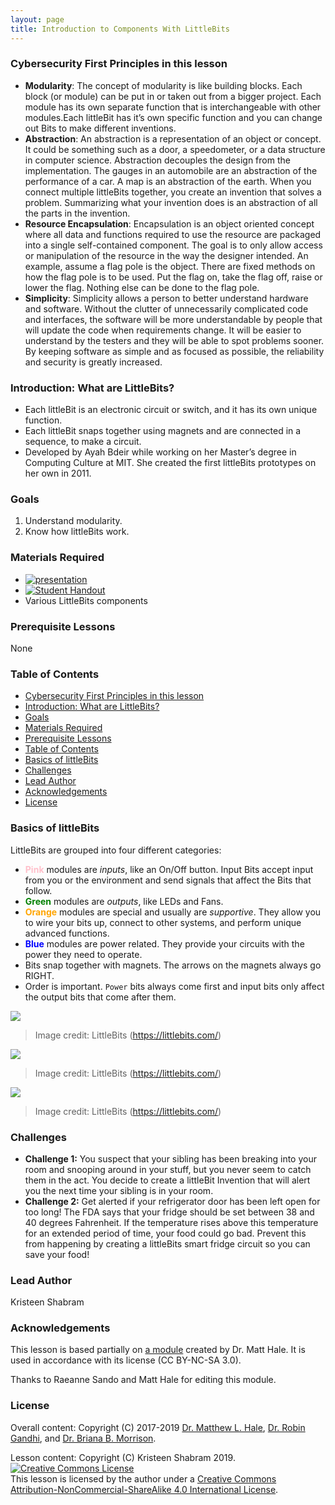 ```yaml
---
layout: page
title: Introduction to Components With LittleBits
---
```

### Cybersecurity First Principles in this lesson
* __Modularity__: The concept of modularity is like building blocks. Each block (or module) can be put in or taken out from a bigger project. Each module has its own separate function that is interchangeable with other modules.Each littleBit has it’s own specific function and you can change out Bits to make different inventions.
* __Abstraction__: An abstraction is a representation of an object or concept. It could be something such as a door, a speedometer, or a data structure in computer science. Abstraction decouples the design from the implementation. The gauges in an automobile are an abstraction of the performance of a car. A map is an abstraction of the earth. When you connect multiple littleBits together, you create an invention that solves a problem. Summarizing what your invention does is an abstraction of all the parts in the invention. 
* __Resource Encapsulation__: Encapsulation is an object oriented concept where all data and functions required to use the resource are packaged into a single self-contained component. The goal is to only allow access or manipulation of the resource in the way the designer intended. An example, assume a flag pole is the object. There are fixed methods on how the flag pole is to be used. Put the flag on, take the flag off, raise or lower the flag. Nothing else can be done to the flag pole.
* __Simplicity__: Simplicity allows a person to better understand hardware and software. Without the clutter of unnecessarily complicated code and interfaces, the software will be more understandable by people that will update the code when requirements change. It will be easier to understand by the testers and they will be able to spot problems sooner. By keeping software as simple and as focused as possible, the reliability and security is greatly increased.


### Introduction: What are LittleBits?
* Each littleBit is an electronic circuit or switch, and it has its own unique function.
* Each littleBit snaps together using magnets and are connected in a sequence, to make a circuit.
* Developed by Ayah Bdeir while working on her Master’s degree in Computing Culture at MIT. She created the first littleBits prototypes on her own in 2011.

### Goals
1. Understand modularity.
2. Know how littleBits work.

### Materials Required
* [![presentation](./assets/presentation-thumbnail.png)](https://mlhale.github.io/nebraska-gencyber-modules/2019/intro_to_components_with_littlebits/assets/presentation.pdf) 
* [![Student Handout](./assets/workbook-thumbnail.png)](https://mlhale.github.io/nebraska-gencyber-modules/2019/intro_to_components_with_littlebits/assets/student-handout.pdf)
* Various LittleBits components

### Prerequisite Lessons
None


### Table of Contents
<!-- TOC -->
- [Cybersecurity First Principles in this lesson](#cybersecurity-first-principles-in-this-lesson)
- [Introduction: What are LittleBits?](#introduction-what-are-littlebits)
- [Goals](#goals)
- [Materials Required](#materials-required)
- [Prerequisite Lessons](#prerequisite-lessons)
- [Table of Contents](#table-of-contents)
- [Basics of littleBits](#basics-of-littlebits)
- [Challenges](#challenges)
- [Lead Author](#lead-author)
- [Acknowledgements](#acknowledgements)
- [License](#license)
<!-- /TOC -->


### Basics of littleBits
LittleBits are grouped into four different categories:

* **<span style="color: pink">Pink</span>** modules are _inputs_, like an On/Off button. Input Bits accept input from you or the environment and send signals that affect the Bits that follow.  
* **<span style="color: green">Green</span>** modules are _outputs_, like LEDs and Fans.  
* **<span style="color: orange">Orange</span>** modules are special and usually are _supportive_. They allow you to wire your bits up, connect to other systems, and perform unique advanced functions.  
* **<span style="color: blue">Blue</span>** modules are power related. They provide your circuits with the power they need to operate.  
* Bits snap together with magnets. The arrows on the magnets always go RIGHT.
* Order is important. `Power` bits always come first and input bits only affect the output bits that come after them.

![](assets/README-4292930a.png)
> Image credit: LittleBits (https://littlebits.com/)  

![](assets/README-bf84f922.png)
> Image credit: LittleBits (https://littlebits.com/)  

![](assets/README-9f5e5313.png)
> Image credit: LittleBits (https://littlebits.com/)  

### Challenges
* **Challenge 1:** You suspect that your sibling has been breaking into your room and snooping around in your stuff, but you never seem to catch them in the act. You decide to create a littleBit Invention that will alert you the next time your sibling is in your room.
* **Challenge 2:** Get alerted if your refrigerator door has been left open for too long! The FDA says that your fridge should be set between 38 and 40 degrees Fahrenheit. If the temperature rises above this temperature for an extended period of time, your food could go bad. Prevent this from happening by creating a littleBits smart fridge circuit so you can save your food!

### Lead Author
Kristeen Shabram

### Acknowledgements
This lesson is based partially on [a module](https://mlhale.github.io/nebraska-gencyber-modules/intro_to_components_with_littlebits_iot/README) created by Dr. Matt Hale. It is used in accordance with its license (CC BY-NC-SA 3.0).

Thanks to Raeanne Sando and Matt Hale for editing this module. 

### License
Overall content: Copyright (C) 2017-2019  [Dr. Matthew L. Hale](http://faculty.ist.unomaha.edu/mhale/), [Dr. Robin Gandhi](http://faculty.ist.unomaha.edu/rgandhi/), and [Dr. Briana B. Morrison](http://www.brianamorrison.net).

Lesson content: Copyright (C) Kristeen Shabram 2019.  
<a rel="license" href="http://creativecommons.org/licenses/by-nc-sa/4.0/"><img alt="Creative Commons License" style="border-width:0" src="https://i.creativecommons.org/l/by-nc-sa/4.0/88x31.png" /></a><br /><span xmlns:dct="http://purl.org/dc/terms/" property="dct:title">This lesson</span> is licensed by the author under a <a rel="license" href="http://creativecommons.org/licenses/by-nc-sa/4.0/">Creative Commons Attribution-NonCommercial-ShareAlike 4.0 International License</a>.
